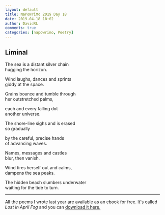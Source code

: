 ```yaml
---  
layout: default  
title: NaPoWriMo 2019 Day 18  
date: 2019-04-18 18:02  
author: DavidRL  
comments: true  
categories: [napowrimo, Poetry]  
---  
```

<!-- wp:heading -->  
<h2>Liminal</h2>  
<!-- /wp:heading -->  

  
<p>The sea is a distant silver chain<br />  
hugging the horizon.</p>  


  
<p>Wind laughs, dances and sprints<br />  
giddy at the space.</p>  


  
<p>Grains bounce and tumble through<br /> her outstretched palms,</p>  


  
<p>each and every falling dot<br /> another universe.</p>  


  
<p>The shore-line sighs and is erased<br />  
so gradually</p>  


  
<p>by the careful, precise hands<br /> of advancing waves.</p>  


  
<p>Names, messages and castles<br />  
blur, then vanish.</p>  


  
<p>Wind tires herself out and calms,<br />  
dampens the sea peaks.</p>  


  
<p>The hidden beach slumbers underwater<br /> waiting for the tide to turn.</p>  


 
<hr class="wp-block-separator"/>  
 

   
<p>All the poems I wrote last year are available as an ebook for free. It's called <em>Lost in April Fog </em>and you can <a href="/aprilfog/">download it here. </a></p>  

